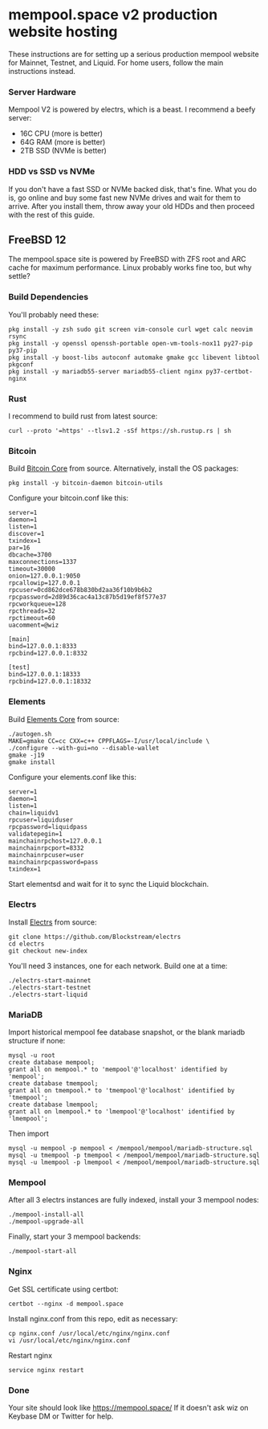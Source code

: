 # mempool.space v2 production website hosting

These instructions are for setting up a serious production mempool website for Mainnet, Testnet, and Liquid. For home users, follow the main instructions instead.

### Server Hardware

Mempool V2 is powered by electrs, which is a beast. I recommend a beefy server:

* 16C CPU (more is better)
* 64G RAM (more is better)
* 2TB SSD (NVMe is better)

### HDD vs SSD vs NVMe

If you don't have a fast SSD or NVMe backed disk, that's fine. What you do is, go online and buy some fast new NVMe drives and wait for them to arrive. After you install them, throw away your old HDDs and then proceed with the rest of this guide.

## FreeBSD 12

The mempool.space site is powered by FreeBSD with ZFS root and ARC cache for maximum performance. Linux probably works fine too, but why settle?

### Build Dependencies

You'll probably need these:
```
pkg install -y zsh sudo git screen vim-console curl wget calc neovim  rsync
pkg install -y openssl openssh-portable open-vm-tools-nox11 py27-pip py37-pip
pkg install -y boost-libs autoconf automake gmake gcc libevent libtool pkgconf
pkg install -y mariadb55-server mariadb55-client nginx py37-certbot-nginx
```

### Rust

I recommend to build rust from latest source:
```
curl --proto '=https' --tlsv1.2 -sSf https://sh.rustup.rs | sh
```

### Bitcoin

Build [Bitcoin Core](https://github.com/bitcoin/bitcoin) from source. Alternatively, install the OS packages:
```
pkg install -y bitcoin-daemon bitcoin-utils
```

Configure your bitcoin.conf like this:
```
server=1
daemon=1
listen=1
discover=1
txindex=1
par=16
dbcache=3700
maxconnections=1337
timeout=30000
onion=127.0.0.1:9050
rpcallowip=127.0.0.1
rpcuser=0cd862dce678b830bd2aa36f10b9b6b2
rpcpassword=2d89d36cac4a13c87b5d19ef8f577e37
rpcworkqueue=128
rpcthreads=32
rpctimeout=60
uacomment=@wiz

[main]
bind=127.0.0.1:8333
rpcbind=127.0.0.1:8332

[test]
bind=127.0.0.1:18333
rpcbind=127.0.0.1:18332
```

### Elements

Build [Elements Core](https://github.com/ElementsProject/elements) from source:
```
./autogen.sh
MAKE=gmake CC=cc CXX=c++ CPPFLAGS=-I/usr/local/include \
./configure --with-gui=no --disable-wallet
gmake -j19
gmake install
```

Configure your elements.conf like this:
```
server=1
daemon=1
listen=1
chain=liquidv1
rpcuser=liquiduser
rpcpassword=liquidpass
validatepegin=1
mainchainrpchost=127.0.0.1
mainchainrpcport=8332
mainchainrpcuser=user
mainchainrpcpassword=pass
txindex=1
```

Start elementsd and wait for it to sync the Liquid blockchain.

### Electrs

Install [Electrs](https://github.com/Blockstream/electrs) from source:
```
git clone https://github.com/Blockstream/electrs
cd electrs
git checkout new-index
```

You'll need 3 instances, one for each network. Build one at a time:
```
./electrs-start-mainnet
./electrs-start-testnet
./electrs-start-liquid
```

### MariaDB

Import historical mempool fee database snapshot, or the blank mariadb structure if none:
```
mysql -u root
create database mempool;
grant all on mempool.* to 'mempool'@'localhost' identified by 'mempool';
create database tmempool;
grant all on tmempool.* to 'tmempool'@'localhost' identified by 'tmempool';
create database lmempool;
grant all on lmempool.* to 'lmempool'@'localhost' identified by 'lmempool';
```

Then import
```
mysql -u mempool -p mempool < /mempool/mempool/mariadb-structure.sql
mysql -u tmempool -p tmempool < /mempool/mempool/mariadb-structure.sql
mysql -u lmempool -p lmempool < /mempool/mempool/mariadb-structure.sql
```

### Mempool

After all 3 electrs instances are fully indexed, install your 3 mempool nodes:
```
./mempool-install-all
./mempool-upgrade-all
```

Finally, start your 3 mempool backends:
```
./mempool-start-all
```

### Nginx

Get SSL certificate using certbot:
```
certbot --nginx -d mempool.space
```

Install nginx.conf from this repo, edit as necessary:
```
cp nginx.conf /usr/local/etc/nginx/nginx.conf
vi /usr/local/etc/nginx/nginx.conf
```

Restart nginx
```
service nginx restart
```

### Done

Your site should look like https://mempool.space/
If it doesn't ask wiz on Keybase DM or Twitter for help.
